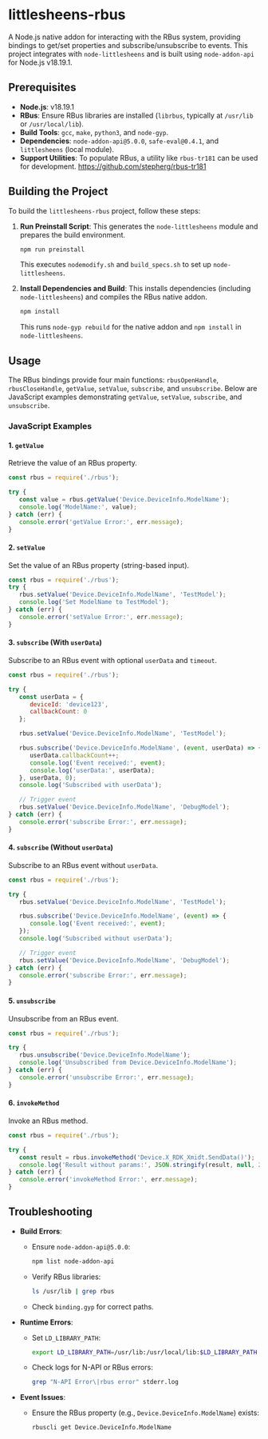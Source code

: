 # littlesheens-rbus

A Node.js native addon for interacting with the RBus system, providing bindings to get/set properties and subscribe/unsubscribe to events. This project integrates with `node-littlesheens` and is built using `node-addon-api` for Node.js v18.19.1.

## Prerequisites

- **Node.js**: v18.19.1
- **RBus**: Ensure RBus libraries are installed (`librbus`, typically at `/usr/lib` or `/usr/local/lib`).
- **Build Tools**: `gcc`, `make`, `python3`, and `node-gyp`.
- **Dependencies**: `node-addon-api@5.0.0`, `safe-eval@0.4.1`, and `littlesheens` (local module).
- **Support Utilities**: To populate RBus, a utility like `rbus-tr181` can be used for development. https://github.com/stepherg/rbus-tr181

## Building the Project

To build the `littlesheens-rbus` project, follow these steps:

1. **Run Preinstall Script**:
   This generates the `node-littlesheens` module and prepares the build environment.
   ```bash
   npm run preinstall
   ```
   This executes `nodemodify.sh` and `build_specs.sh` to set up `node-littlesheens`.

2. **Install Dependencies and Build**:
   This installs dependencies (including `node-littlesheens`) and compiles the RBus native addon.
   ```bash
   npm install
   ```
   This runs `node-gyp rebuild` for the native addon and `npm install` in `node-littlesheens`.

## Usage

The RBus bindings provide four main functions: `rbusOpenHandle`, `rbusCloseHandle`, `getValue`, `setValue`, `subscribe`, and `unsubscribe`. Below are JavaScript examples demonstrating `getValue`, `setValue`, `subscribe`, and `unsubscribe`.

### JavaScript Examples

#### 1. `getValue`
Retrieve the value of an RBus property.

```javascript
const rbus = require('./rbus');

try {
   const value = rbus.getValue('Device.DeviceInfo.ModelName');
   console.log('ModelName:', value);
} catch (err) {
   console.error('getValue Error:', err.message);
}
```

#### 2. `setValue`
Set the value of an RBus property (string-based input).

```javascript
const rbus = require('./rbus');
try {
   rbus.setValue('Device.DeviceInfo.ModelName', 'TestModel');
   console.log('Set ModelName to TestModel');
} catch (err) {
   console.error('setValue Error:', err.message);
}
```

#### 3. `subscribe` (With `userData`)
Subscribe to an RBus event with optional `userData` and `timeout`.

```javascript
const rbus = require('./rbus');

try {
   const userData = {
      deviceId: 'device123',
      callbackCount: 0
   };

   rbus.setValue('Device.DeviceInfo.ModelName', 'TestModel');

   rbus.subscribe('Device.DeviceInfo.ModelName', (event, userData) => {
      userData.callbackCount++;
      console.log('Event received:', event);
      console.log('userData:', userData);
   }, userData, 0);
   console.log('Subscribed with userData');

   // Trigger event
   rbus.setValue('Device.DeviceInfo.ModelName', 'DebugModel');
} catch (err) {
   console.error('subscribe Error:', err.message);
}
```

#### 4. `subscribe` (Without `userData`)
Subscribe to an RBus event without `userData`.

```javascript
const rbus = require('./rbus');

try {
   rbus.setValue('Device.DeviceInfo.ModelName', 'TestModel');

   rbus.subscribe('Device.DeviceInfo.ModelName', (event) => {
      console.log('Event received:', event);
   });
   console.log('Subscribed without userData');

   // Trigger event
   rbus.setValue('Device.DeviceInfo.ModelName', 'DebugModel');
} catch (err) {
   console.error('subscribe Error:', err.message);
}
```

#### 5. `unsubscribe`
Unsubscribe from an RBus event.

```javascript
const rbus = require('./rbus');

try {
   rbus.unsubscribe('Device.DeviceInfo.ModelName');
   console.log('Unsubscribed from Device.DeviceInfo.ModelName');
} catch (err) {
   console.error('unsubscribe Error:', err.message);
}
```

#### 6. `invokeMethod`
Invoke an RBus method.

```javascript
const rbus = require('./rbus');

try {
   const result = rbus.invokeMethod('Device.X_RDK_Xmidt.SendData()');
   console.log('Result without params:', JSON.stringify(result, null, 2));
} catch (err) {
   console.error('invokeMethod Error:', err.message);
}
```


## Troubleshooting

- **Build Errors**:
  - Ensure `node-addon-api@5.0.0`:
    ```bash
    npm list node-addon-api
    ```
  - Verify RBus libraries:
    ```bash
    ls /usr/lib | grep rbus
    ```
  - Check `binding.gyp` for correct paths.

- **Runtime Errors**:
  - Set `LD_LIBRARY_PATH`:
    ```bash
    export LD_LIBRARY_PATH=/usr/lib:/usr/local/lib:$LD_LIBRARY_PATH
    ```
  - Check logs for N-API or RBus errors:
    ```bash
    grep "N-API Error\|rbus error" stderr.log
    ```

- **Event Issues**:
  - Ensure the RBus property (e.g., `Device.DeviceInfo.ModelName`) exists:
    ```bash
    rbuscli get Device.DeviceInfo.ModelName
    ```

